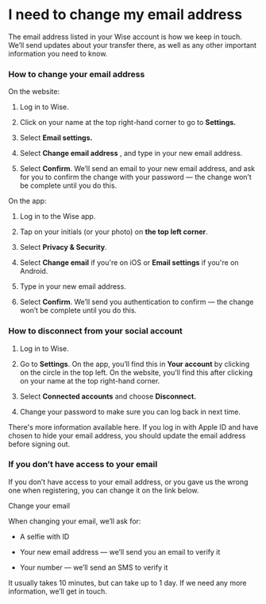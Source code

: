 # I need to change my email address

The email address listed in your Wise account is how we keep in touch. We’ll send updates about your transfer there, as well as any other important information you need to know.

### How to change your email address

On the website:

  1. Log in to Wise. 

  2. Click on your name at the top right-hand corner to go to **Settings.**

  3. Select **Email settings.**

  4. Select **Change email address** , and type in your new email address.

  5. Select **Confirm**. We’ll send an email to your new email address, and ask for you to confirm the change with your password — the change won’t be complete until you do this.




On the app:

  1. Log in to the Wise app. 

  2. Tap on your initials (or your photo) on **the top left corner**.

  3. Select **Privacy & Security**.

  4. Select **Change email** if you're on iOS or **Email settings** if you're on Android.

  5. Type in your new email address.

  6. Select **Confirm**. We’ll send you authentication to confirm — the change won’t be complete until you do this.




### How to disconnect from your social account

  1. Log in to Wise.

  2. Go to **Settings**. On the app, you’ll find this in **Your account** by clicking on the circle in the top left. On the website, you’ll find this after clicking on your name at the top right-hand corner.

  3. Select **Connected accounts** and choose **Disconnect.**

  4. Change your password to make sure you can log back in next time.




There's more information available here. If you log in with Apple ID and have chosen to hide your email address, you should update the email address before signing out. 

### If you don’t have access to your email

If you don’t have access to your email address, or you gave us the wrong one when registering, you can change it on the link below. 

Change your email

When changing your email, we’ll ask for:

  * A selfie with ID

  * Your new email address — we’ll send you an email to verify it

  * Your number — we’ll send an SMS to verify it




It usually takes 10 minutes, but can take up to 1 day. If we need any more information, we’ll get in touch.